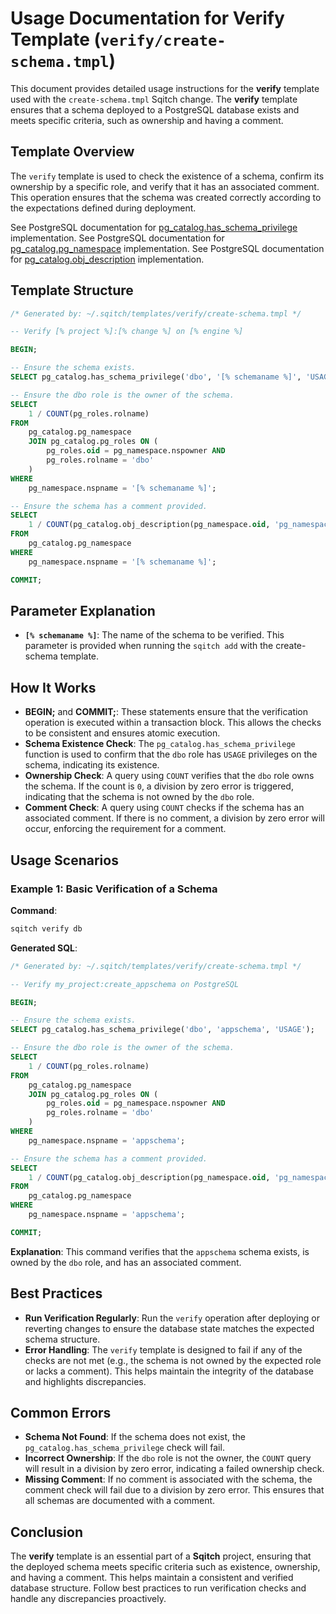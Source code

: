 # Usage Documentation for Verify Template (`verify/create-schema.tmpl`)

This document provides detailed usage instructions for the **verify** template used with the `create-schema.tmpl` Sqitch change. The **verify** template ensures that a schema deployed to a PostgreSQL database exists and meets specific criteria, such as ownership and having a comment.

## Template Overview

The `verify` template is used to check the existence of a schema, confirm its ownership by a specific role, and verify that it has an associated comment. This operation ensures that the schema was created correctly according to the expectations defined during deployment.

See PostgreSQL documentation for [pg_catalog.has_schema_privilege](https://www.postgresql.org/docs/current/functions-info.html#FUNCTIONS-INFO-ACCESS-TABLE) implementation.
See PostgreSQL documentation for [pg_catalog.pg_namespace](https://www.postgresql.org/docs/current/catalog-pg-namespace.html) implementation.
See PostgreSQL documentation for [pg_catalog.obj_description](https://www.postgresql.org/docs/current/functions-info.html#FUNCTIONS-INFO-COMMENT-TABLE) implementation.

## Template Structure

```sql
/* Generated by: ~/.sqitch/templates/verify/create-schema.tmpl */

-- Verify [% project %]:[% change %] on [% engine %]

BEGIN;

-- Ensure the schema exists.
SELECT pg_catalog.has_schema_privilege('dbo', '[% schemaname %]', 'USAGE');

-- Ensure the dbo role is the owner of the schema.
SELECT
    1 / COUNT(pg_roles.rolname)
FROM
    pg_catalog.pg_namespace
    JOIN pg_catalog.pg_roles ON (
        pg_roles.oid = pg_namespace.nspowner AND
        pg_roles.rolname = 'dbo'
    )
WHERE
    pg_namespace.nspname = '[% schemaname %]';

-- Ensure the schema has a comment provided.
SELECT
    1 / COUNT(pg_catalog.obj_description(pg_namespace.oid, 'pg_namespace'))
FROM
    pg_catalog.pg_namespace
WHERE
    pg_namespace.nspname = '[% schemaname %]';

COMMIT;
```

## Parameter Explanation

- **`[% schemaname %]`**: The name of the schema to be verified. This parameter is provided when running the `sqitch add` with the create-schema template.

## How It Works

- **BEGIN;** and **COMMIT;**: These statements ensure that the verification operation is executed within a transaction block. This allows the checks to be consistent and ensures atomic execution.
- **Schema Existence Check**: The `pg_catalog.has_schema_privilege` function is used to confirm that the `dbo` role has `USAGE` privileges on the schema, indicating its existence.
- **Ownership Check**: A query using `COUNT` verifies that the `dbo` role owns the schema. If the count is `0`, a division by zero error is triggered, indicating that the schema is not owned by the `dbo` role.
- **Comment Check**: A query using `COUNT` checks if the schema has an associated comment. If there is no comment, a division by zero error will occur, enforcing the requirement for a comment.

## Usage Scenarios

### Example 1: Basic Verification of a Schema

**Command**:
```bash
sqitch verify db
```

**Generated SQL**:
```sql
/* Generated by: ~/.sqitch/templates/verify/create-schema.tmpl */

-- Verify my_project:create_appschema on PostgreSQL

BEGIN;

-- Ensure the schema exists.
SELECT pg_catalog.has_schema_privilege('dbo', 'appschema', 'USAGE');

-- Ensure the dbo role is the owner of the schema.
SELECT
    1 / COUNT(pg_roles.rolname)
FROM
    pg_catalog.pg_namespace
    JOIN pg_catalog.pg_roles ON (
        pg_roles.oid = pg_namespace.nspowner AND
        pg_roles.rolname = 'dbo'
    )
WHERE
    pg_namespace.nspname = 'appschema';

-- Ensure the schema has a comment provided.
SELECT
    1 / COUNT(pg_catalog.obj_description(pg_namespace.oid, 'pg_namespace'))
FROM
    pg_catalog.pg_namespace
WHERE
    pg_namespace.nspname = 'appschema';

COMMIT;
```

**Explanation**: This command verifies that the `appschema` schema exists, is owned by the `dbo` role, and has an associated comment.

## Best Practices

- **Run Verification Regularly**: Run the `verify` operation after deploying or reverting changes to ensure the database state matches the expected schema structure.
- **Error Handling**: The `verify` template is designed to fail if any of the checks are not met (e.g., the schema is not owned by the expected role or lacks a comment). This helps maintain the integrity of the database and highlights discrepancies.

## Common Errors

- **Schema Not Found**: If the schema does not exist, the `pg_catalog.has_schema_privilege` check will fail.
- **Incorrect Ownership**: If the `dbo` role is not the owner, the `COUNT` query will result in a division by zero error, indicating a failed ownership check.
- **Missing Comment**: If no comment is associated with the schema, the comment check will fail due to a division by zero error. This ensures that all schemas are documented with a comment.

## Conclusion

The **verify** template is an essential part of a **Sqitch** project, ensuring that the deployed schema meets specific criteria such as existence, ownership, and having a comment. This helps maintain a consistent and verified database structure. Follow best practices to run verification checks and handle any discrepancies proactively.
